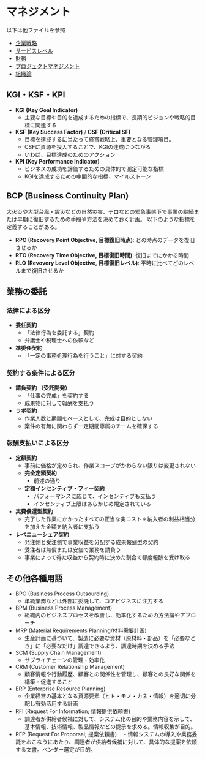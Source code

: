 # マネジメント

以下は他ファイルを参照

- [企業戦略](./strategy.md)
- [サービスレベル](./service-level.md)
- [財務](./finance.md)
- [プロジェクトマネジメント](./pm.md)
- [組織論](./organization.md)

## KGI・KSF・KPI

- **KGI (Key Goal Indicator)**
  - 主要な目標や目的を達成するための指標で、長期的ビジョンや戦略的目標に関連する
- **KSF (Key Success Factor)** / **CSF (Critical SF)**
  - 目標を達成するに当たって経営戦略上、重要となる管理項目。
  - CSFに資源を投入することで、KGIの達成につながる
  - いわば、目標達成のためのアクション
- **KPI (Key Performance Indicator)**
  - ビジネスの成功を評価するための具体的で測定可能な指標
  - KGIを達成するための中間的な指標、マイルストーン

## BCP (Business Continuity Plan)

大火災や大型台風・震災などの自然災害、テロなどの緊急事態下で事業の継続または早期に復旧するための手段や方法を決めておく計画。
以下のような指標を定義することがある。

- **RPO (Recovery Point Objective, 目標復旧時点)**: どの時点のデータを復旧させるか
- **RTO (Recovery Time Objective, 目標復旧時間)**: 復旧までにかかる時間
- **RLO (Revovery Level Objective, 目標復旧レベル)**: 平時に比べてどのレベルまで復旧させるか

## 業務の委託

### 法律による区分

- **委任契約**
  - 「法律行為を委託する」契約
  - 弁護士や税理士への依頼など
- **準委任契約**
  - 「一定の事務処理行為を行うこと」に対する契約

### 契約する条件による区分

- **請負契約 （受託開発）**
  - 「仕事の完成」を契約する
  - 成果物に対して報酬を支払う
- **ラボ契約**
  - 作業人数と期間をベースとして、完成は目的としない
  - 案件の有無に関わらず一定期間専属のチームを確保する

### 報酬支払いによる区分

- **定額契約**
  - 事前に価格が定められ、作業スコープがかわらない限りは変更されない
  - **完全定額契約**
    - 前述の通り
  - **定額インセンティブ・フィー契約**
    - パフォーマンスに応じて、インセンティブも支払う
    - インセンティブ上限はあらかじめ規定されている
- **実費償還型契約** 
  - 完了した作業にかかったすべての正当な実コスト＊納入者の利益相当分を加えた金額を納入者に支払う
- **レベニューシェア契約**
  - 発注側と受注側で事業収益を分配する成果報酬型の契約
  - 受注者は無償または安価で業務を請負う
  - 事業によって得た収益から契約時に決めた割合で都度報酬を受け取る

## その他各種用語

- BPO (Business Process Outsourcing)
  - 単純業務などは外部に委託して、コアビジネスに注力する
- BPM (Business Process Management)
  - 組織内のビジネスプロセスを改善し、効率化するための方法論やアプローチ
- MRP (Material Requirements Planning/材料需要計画)
  - 生産計画に基づいて、製造に必要な資材（原材料・部品）を「必要なとき」に「必要なだけ」調達できるよう、調達時期を決める手法
- SCM (Supply Chain Management)
  - サプライチェーンの管理・効率化
- CRM (Customer Relationship Management)
  - 顧客情報や行動履歴、顧客との関係性を管理し、顧客との良好な関係を構築・促進すること
- ERP (Enterprise Resource Planning)
  - 企業経営の基本となる資源要素（ヒト・モノ・カネ・情報）を適切に分配し有効活用する計画
- RFI (Request For Information; 情報提供依頼書)
  - 調達者が供給者候補に対して、システム化の目的や業務内容を示して、基本情報、技術情報、製品情報などの提示を求める。情報収集が目的。
- RFP (Request For Proporsal; 提案依頼書)
　-  情報システムの導入や業務委託をおこなうにあたり、調達者が供給者候補に対して、具体的な提案を依頼する文書。ベンダー選定が目的。
